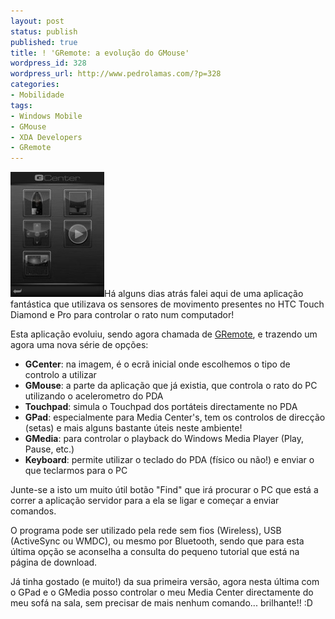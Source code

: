 ```yaml
---
layout: post
status: publish
published: true
title: ! 'GRemote: a evolução do GMouse'
wordpress_id: 328
wordpress_url: http://www.pedrolamas.com/?p=328
categories:
- Mobilidade
tags:
- Windows Mobile
- GMouse
- XDA Developers
- GRemote
---
```

[![](wp-content/uploads/2008/10/gremote.jpg "GRemote")](http://forum.xda-developers.com/showthread.php?t=427097)Há alguns dias atrás falei aqui de uma aplicação fantástica que utilizava os sensores de movimento presentes no HTC Touch Diamond e Pro para controlar o rato num computador!

Esta aplicação evoluiu, sendo agora chamada de [GRemote](http://forum.xda-developers.com/showthread.php?t=427097), e trazendo um agora uma nova série de opções:

-   **GCenter**: na imagem, é o ecrã inicial onde escolhemos o tipo de controlo a utilizar
-   **GMouse**: a parte da aplicação que já existia, que controla o rato do PC utilizando o acelerometro do PDA
-   **Touchpad**: simula o Touchpad dos portáteis directamente no PDA
-   **GPad**: especialmente para Media Center's, tem os controlos de direcção (setas) e mais alguns bastante úteis neste ambiente!
-   **GMedia**: para controlar o playback do Windows Media Player (Play, Pause, etc.)
-   **Keyboard**: permite utilizar o teclado do PDA (físico ou não!) e enviar o que teclarmos para o PC

Junte-se a isto um muito útil botão "Find" que irá procurar o PC que está a correr a aplicação servidor para a ela se ligar e começar a enviar comandos.

O programa pode ser utilizado pela rede sem fios (Wireless), USB (ActiveSync ou WMDC), ou mesmo por Bluetooth, sendo que para esta última opção se aconselha a consulta do pequeno tutorial que está na página de download.

Já tinha gostado (e muito!) da sua primeira versão, agora nesta última com o GPad e o GMedia posso controlar o meu Media Center directamente do meu sofá na sala, sem precisar de mais nenhum comando... brilhante!! :D
